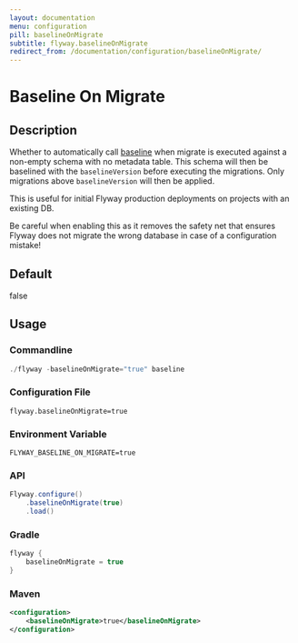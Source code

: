 ```yaml
---
layout: documentation
menu: configuration
pill: baselineOnMigrate
subtitle: flyway.baselineOnMigrate
redirect_from: /documentation/configuration/baselineOnMigrate/
---
```


# Baseline On Migrate

## Description
Whether to automatically call [baseline](/documentation/command/baseline) when migrate is executed against a non-empty schema with no metadata table. This schema will then be baselined with the `baselineVersion` before executing the migrations. Only migrations above `baselineVersion` will then be applied.

This is useful for initial Flyway production deployments on projects with an existing DB.

Be careful when enabling this as it removes the safety net that ensures Flyway does not migrate the wrong database in case of a configuration mistake!

## Default
false

## Usage

### Commandline
```powershell
./flyway -baselineOnMigrate="true" baseline
```

### Configuration File
```properties
flyway.baselineOnMigrate=true
```

### Environment Variable
```properties
FLYWAY_BASELINE_ON_MIGRATE=true
```

### API
```java
Flyway.configure()
    .baselineOnMigrate(true)
    .load()
```

### Gradle
```groovy
flyway {
    baselineOnMigrate = true
}
```

### Maven
```xml
<configuration>
    <baselineOnMigrate>true</baselineOnMigrate>
</configuration>
```